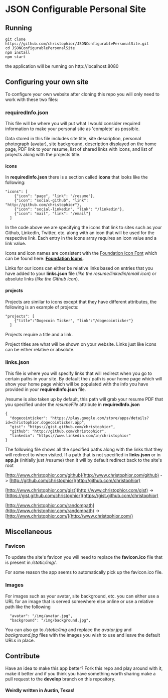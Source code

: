 JSON Configurable Personal Site
======================

## Running
```
git clone https://github.com/christophior/JSONConfigurablePersonalSite.git
cd JSONConfigurablePersonalSite
npm install
npm start
```
the application will be running on http://localhost:8080

## Configuring your own site
To configure your own website after cloning this repo you will only need to work with these two files:

### **requiredInfo.json**
This file will be where you will put what I would consider required information to make your personal site as 'complete' as possible. 

Data stored in this file includes site title, site description, personal photograph (avatar), site background, description displayed on the home page, PDF link to your resume, list of shared links with icons, and list of projects along with the projects title.

#### icons
In **requiredInfo.json** there is a section called **icons** that looks like the following:
```
"icons": [
    {"icon": "page", "link": "/resume"},
    {"icon": "social-github", "link": "http://github.com/christophior"},
    {"icon": "social-linkedin", "link": "/linkedin"},
    {"icon": "mail", "link": "/email"}
  ]
```
In the code above we are specifying the icons that link to sites such as your Github, LinkedIn, Twitter, etc. along with an icon that will be used for the respective link. Each entry in the icons array requires an icon value and a link value.

Icons and icon names are consistent with the [Foundation Icon Font](http://zurb.com/playground/foundation-icon-fonts-3#allicons) which can be found here: **[Foundation Icons](http://zurb.com/playground/foundation-icon-fonts-3#allicons)**. 

Links for our icons can either be relative links based on entries that you have added to your **links.json** file (*like  the resume/linkedin/email icon*) or absolute links (*like the Github icon*).

#### projects
Projects are similar to icons except that they have different attributes, the following is an example of projects:
```
"projects": [
    {"title":"Dogecoin Ticker", "link":"/dogecointicker"}
  ]
```
Projects require a title and a link. 

Project titles are what will be shown on your website. Links just like icons can be either relative or absolute.


### **links.json**
This file is where you will specify links that will redirect when you go to certain paths in your site. By default the / path is your home page which will show your home page which will be populated with the info you have provided in your **requiredInfo.json** file. 

/resume is also taken up by default, this path will grab your resume PDF that you specified under the *resumeFile* attribute in **requiredInfo.json**

```
{
  "dogecointicker": "https://play.google.com/store/apps/details?id=christophior.dogecointicker.app",
  "gist": "https://gist.github.com/christophior",
  "github": "http://github.com/christophior",
  "linkedin": "https://www.linkedin.com/in/christophior"
}
```

The following file shows all the specified paths along with the links that they will redirect to when visited. If a path that is not specified in **links.json** or in **app.js** (initially just /resume) then it will by default redirect back to the site's root

[http://www.christophior.com/github](http://www.christophior.com/github) -> [http://github.com/christophior](http://github.com/christophior)

[http://www.christophior.com/gist](http://www.christophior.com/gist) -> [https://gist.github.com/christophior](https://gist.github.com/christophior)

[http://www.christophior.com/randompath](http://www.christophior.com/randompath) -> [http://www.christophior.com/](http://www.christophior.com/)

## Miscellaneous
### **Favicon**
To update the site's favicon you will need to replace the **favicon.ico** file that is present in */static/img/*. 

For some reason the app seems to automatically pick up the favicon.ico file.

### **Images**
For images such as your avatar, site background, etc. you can either use a URL for an image that is served somewhere else online or use a relative path like the following
~~~
  "avatar": "/img/avatar.jpg",
  "background": "/img/background.jpg",
~~~
You can also go to */static/img* and replace the *avatar.jpg* and *background.jpg* files with the images you wish to use and leave the default URLs in place.

## Contribute
Have an idea to make this app better? Fork this repo and play around with it, make it better and if you think you have something worth sharing make a pull request to the **develop** branch on this repository. 


#### **Weirdly written in Austin, Texas!**
